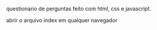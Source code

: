 questionario de perguntas feito com html, css e javascript.

abrir o arquivo index em qualquer navegador
